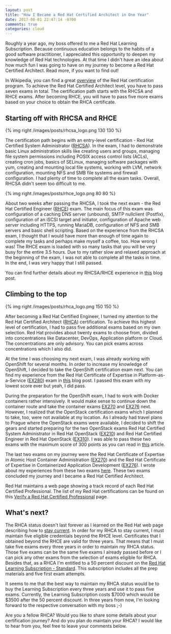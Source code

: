 ```yaml
---
layout: post
title: "How I Became a Red Hat Certified Architect in One Year"
date: 2017-08-01 22:47:14 -0700
comments: true
categories: cloud
---
```


Roughly a year ago, my boss offered to me a Red Hat Learning Subscription. Because continuous education belongs to the habits of a good software practitioner, I appreciated this opportunity to deepen my knowledge of Red Hat technologies. At that time I didn't have an idea about how much fun I was going to have on my journey to become a Red Hat Certified Architect. Read more, if you want to find out!

<!-- more -->

In Wikipedia, you can find a great [overview](https://en.wikipedia.org/wiki/Red_Hat_Certification_Program) of the Red Hat certification program. To achieve the Red Hat Certified Architect level, you have to pass seven exams in total. The certification path starts with the RHCSA and RHCE exams. After becoming RHCE, you will have to pass five more exams based on your choice to obtain the RHCA certificate.

## Starting off with RHCSA and RHCE

{% img right /images/posts/rhcsa_logo.png 130 130 %}

The certification path begins with an entry-level certification - Red Hat Certified System Administrator ([RHCSA](https://www.redhat.com/en/services/certification/rhcsa)). In the exam, I had to demonstrate basic Linux administration skills like creating users and groups, managing file system permissions including POSIX access control lists (ACLs), creating cron jobs, basics of SELinux, managing software packages with yum, creating and mounting local file systems, working with LVM, network configuration, mounting NFS and SMB file systems and firewall configuration. I had plenty of time to complete all the exam tasks. Overall, RHCSA didn't seem too difficult to me.

{% img right /images/posts/rhce_logo.png 80 80 %}

About two weeks after passing the RHCSA, I took the next exam - the Red Hat Certified Engineer ([RHCE](https://www.redhat.com/en/services/certification/rhce)) exam. The main focus of this exam was configuration of a caching DNS server (unbound), SMTP nullclient (Postfix), configuration of an iSCSI target and initiator, configuration of Apache web server including HTTPS, running MariaDB, configuration of NFS and SMB servers and basic shell scripting. Based on the experience from the RHCSA exam, I thought that I would have more than enough of time again to complete my tasks and perhaps make myself a coffee, too. How wrong I was! The RHCE exam is loaded with so many tasks that you will be very busy for the entire 3.5 hours. Due to my rather slow and relaxed approach at the beginning of the exam, I was not able to complete all the tasks in time. In the end, I was very happy that I still passed.

You can find further details about my RHCSA/RHCE experience in [this](/blog/2016/11/07/rhcsa-slash-rhce-exam-experience/) blog post.

## Climbing to the top

{% img right /images/posts/rhca_logo.png 150 150 %}

After becoming a Red Hat Certified Engineer, I turned my attention to the Red Hat Certified Architect ([RHCA](https://www.redhat.com/en/services/certification/rhca)) certification. To achieve this highest level of certification, I had to pass five additional exams based on my own selection. Red Hat provides about twenty exams to choose from, divided into concentrations like Datacenter, DevOps, Application platform or Cloud. The concentrations are only advisory. You can pick exams across concentrations which I also did.

At the time I was choosing my next exam, I was already working with OpenShift for several months. In order to increase my knowledge of OpenShift, I decided to take the OpenShift certification exam next. You can find my experience from the Red Hat Certificate of Expertise in Platform-as-a-Service ([EX280](https://www.redhat.com/en/services/training/ex280-red-hat-certificate-expertise-platform-service-exam)) exam in [this](/blog/2017/04/04/passed-the-openshift-ex280-certification/) blog post. I passed this exam with my lowest score ever but yeah, I did pass.

During the preparation for the OpenShift exam, I had to work with Docker containers rather intensively. It would make sense to continue down the container route and take the container exams [EX270](https://www.redhat.com/en/services/training/ex270-red-hat-certificate-expertise-atomic-host-container-administration) and [EX276](https://www.redhat.com/en/services/training/ex276-red-hat-certificate-expertise-containerized-application-development) next. However, I realized that the OpenStack certification exams which I planned to take, too, were not available at my location. As I already had travel plans to Prague where the OpenStack exams were available, I decided to shift the gears and started preparing for the two OpenStack exams Red Hat Certified System Administrator in Red Hat OpenStack ([EX210](https://www.redhat.com/en/services/training/ex210-red-hat-certified-system-administrator-red-hat-openstack-exam)) and Red Hat Certified Engineer in Red Hat OpenStack ([EX310](https://www.redhat.com/en/services/training/ex310-red-hat-certified-engineer-red-hat-openstack-exam)). I was able to pass these two exams with the maximum score of 300 points as you can read in [this](/blog/2017/06/26/acing-the-red-hat-openstack-certification-exams/) article.

The last two exams on my journey were the Red Hat Certificate of Expertise in Atomic Host Container Administration ([EX270](https://www.redhat.com/en/services/training/ex270-red-hat-certificate-expertise-atomic-host-container-administration)) and the Red Hat Certificate of Expertise in Containerized Application Development ([EX276](https://www.redhat.com/en/services/training/ex276-red-hat-certificate-expertise-containerized-application-development)). I wrote about my experiences from these two exams [here](/blog/2017/07/29/passed-red-hat-container-certifications-ex270-and-ex276/). These two exams concluded my journey and I became a Red Hat Certified Architect.

Red Hat maintains a web page showing a track record of each Red Hat Certified Professional. The list of my Red Hat certifications can be found on this [Verify a Red Hat Certified Professional](https://www.redhat.com/rhtapps/certification/verify/?certId=160-216-727) page.

## What's next?

The RHCA status doesn't last forever as I learned on the Red Hat web page describing how to [stay current](http://servicesblog.redhat.com/2016/09/23/stay-current/). In order for my RHCA to stay current, I must maintain five eligible credentials beyond the RHCE level. Certificates that I obtained beyond the RHCE are valid for three years. That means that I must take five exams every three years in order to maintain my RHCA status. Those five exams can be the same five exams I already passed before or I can pick any other exams from the selection of exams eligible for RHCA. Besides that, as a RHCA I'm entitled to a 50 percent discount on the [Red Hat Learning Subscription - Standard](https://www.redhat.com/en/about/videos/red-hat-learning-subscription-standard). This subscription includes all the prep materials and five first exam attempts.

It seems to me that the best way to maintain my RHCA status would be to buy the Learning Subscription every three years and use it to pass five exams. Currently, the Learning Subscription costs $7000 which would be $3500 after the 50 percent discount. In three years from now, I'm looking forward to the respective conversation with my boss ;-)

Are you a fellow RHCA? Would you like to share some details about your certification journey? And do you plan do maintain your RHCA? I would like to hear from you, feel free to leave your comments below.

